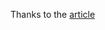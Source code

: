 Thanks to the [article](https://medium.com/@asciidev/testing-a-node-express-application-with-mocha-chai-9592d41c0083)
